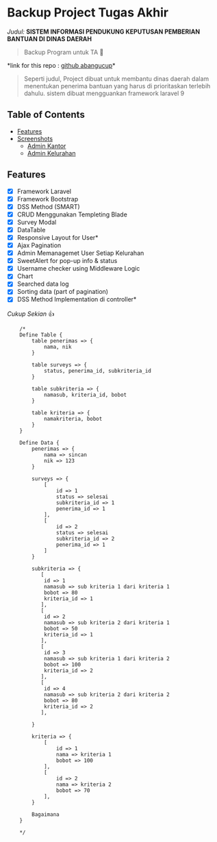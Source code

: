 # Backup Project Tugas Akhir

_Judul:_ **SISTEM INFORMASI PENDUKUNG KEPUTUSAN PEMBERIAN BANTUAN DI DINAS DAERAH**

> Backup Program untuk TA :rocket:

\*link for this repo : [github abangucup](https://github.com/abangucup/SIPKADA)\*

> Seperti judul,
> Project dibuat untuk membantu dinas daerah dalam menentukan penerima bantuan yang harus di prioritaskan terlebih dahulu. sistem dibuat mengguankan framework laravel 9

## Table of Contents

-   [Features](#features)
-   [Screenshots](#screenshots)
    -   [Admin Kantor](#user-page)
    -   [Admin Kelurahan](#admin-page)

## Features

-   [x] Framework Laravel
-   [x] Framework Bootstrap
-   [x] DSS Method (SMART)
-   [x] CRUD Menggunakan Templeting Blade
-   [x] Survey Modal
-   [x] DataTable
-   [x] Responsive Layout for User\*
-   [x] Ajax Pagination
-   [x] Admin Memanagemet User Setiap Kelurahan
-   [x] SweetAlert for pop-up info & status
-   [x] Username checker using Middleware Logic
-   [x] Chart
-   [x] Searched data log
-   [x] Sorting data (part of pagination)
-   [x] DSS Method Implementation di controller\*

_Cukup Sekian_ :+1:

<!-- ## Screenshots

### User Page
#### Homepage
![beranda](https://i.imgur.com/nTo2Ia3.png)
Halaman Beranda

#### Login Page
![login](https://i.imgur.com/wNIZwF6.png)
Halaman Login

#### Registration Page
![regist](https://i.imgur.com/03euZ9Y.png)
Halaman Mendaftar

#### Forgot Password Page
![forgot](https://i.imgur.com/V1oONBs.png)
Halaman Lupa Password

#### List Smartphone Page
![list](https://i.imgur.com/coYxqJX.png)
Halaman Daftar Smartphone

#### Option Page
![option](https://i.imgur.com/0nQ2SXV.png)
Halaman Opsi

#### Searching Page
![search](https://i.imgur.com/53iu0ub.png)
Halaman Pencarian

#### Question Page
![question](https://i.imgur.com/tssI4E9.png)
Halaman Pertanyaan

#### Result Page (1)
![result1](https://i.imgur.com/5BpTfud.png)
Halaman Hasil

#### Result Page (2)
![result2](https://i.imgur.com/DCxDWiz.png)
Halaman Hasil - lanjutan

#### Help Page
![help](https://i.imgur.com/8wGg8Cp.png)
Halaman Bantuan

#### Search Log Page
![history](https://i.imgur.com/s5ESxYC.png)
Halaman Riwayat

### Admin Page
#### Dashboard Page
![dashboard](https://i.imgur.com/jiTE3at.png)
Halaman Dashboard

#### Smartphone Data Page
![smartphone](https://i.imgur.com/fC731XB.png)
Halaman Data Smartphone

#### Criteria Data Page
![criteria](https://i.imgur.com/EhQvIw5.png)
Halaman Data Kriteria

#### Question Data Page
![question](https://i.imgur.com/0zviOxg.png)
Halaman Data Pertanyaan

#### Counted Data Page
![log](https://i.imgur.com/ZCAwdTk.png)
Halaman Data Perhitungan

#### User Data Management Page
![user](https://i.imgur.com/Xk8xQ9J.png)
Halaman Data Manajemen User

#### Configuration Page
![config](https://i.imgur.com/U6Lsn5K.png)
Halaman Konfigurasi -->

        /*
        Define Table {
            table penerimas => {
                nama, nik
            }

            table surveys => {
                status, penerima_id, subkriteria_id
            }

            table subkriteria => {
                namasub, kriteria_id, bobot
            }

            table kriteria => {
                namakriteria, bobot
            }
        }

        Define Data {
            penerimas => {
                nama => sincan
                nik => 123
            }

            surveys => {
                [
                    id => 1
                    status => selesai
                    subkriteria_id => 1
                    penerima_id => 1
                ],
                [
                    id => 2
                    status => selesai
                    subkriteria_id => 2
                    penerima_id => 1
                ]
            }

            subkriteria => {
               [
                id => 1
                namasub => sub kriteria 1 dari kriteria 1
                bobot => 80
                kriteria_id => 1
               ],
               [
                id => 2
                namasub => sub kriteria 2 dari kriteria 1
                bobot => 50
                kriteria_id => 1
               ],
               [
                id => 3
                namasub => sub kriteria 1 dari kriteria 2
                bobot => 100
                kriteria_id => 2
               ],
               [
                id => 4
                namasub => sub kriteria 2 dari kriteria 2
                bobot => 80
                kriteria_id => 2
               ],

            }

            kriteria => {
                [
                    id => 1
                    nama => kriteria 1
                    bobot => 100
                ],
                [
                    id => 2
                    nama => kriteria 2
                    bobot => 70
                ],
            }

            Bagaimana
        }

        */
